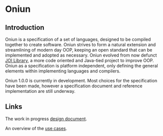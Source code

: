 # Oniun
## Introduction
Oniun is a specification of a set of languages, designed to be compiled together to create software.
Oniun strives to form a natural extension and streamlining of modern day OOP, keeping an open standard that can be implemented and adopted as necessary.
Oniun evolved from now defunct [JOI Library](https://gitlab.com/joi-library), a more code oriented and Java-tied project to improve OOP.
Oniun as a specification is platform independent, only defining the general elements within implementing languages and compilers.

Oniun 1.0.0 is currently in development. Most choices for the specification have been made, however a specification document and reference implementation are still underway.

## Links
The work in progress [design document](https://docs.google.com/document/d/1O1mE_d7cUeGa3Zvm7W4CV32Ylre5auA-o5AXgEzpZwc/edit?usp=sharing).

An overview of the [use cases](https://docs.google.com/document/d/1aHTXAuBbjwMmZ_4qC8GKOEEngP8rVCk9C2ynCVbG-QA/edit?usp=sharing).


